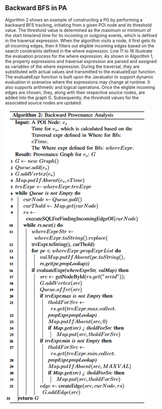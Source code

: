 ## Backward BFS in PA

Algorithm 2 shows an example of constructing a PG by performing a backward BFS tracking, initiating from a given POI node and its threshold value. The threshold value is determined as the maximum or minimum of the start time/end time for its incoming or outgoing events, which is defined in the traversal expression. When the algorithm visits a node, it first gets its all incoming edges, then it filters out eligible incoming edges based on the search constraints defined in the where expression. Line 11 to 16 illustrate the evaluation process for the where expression. As shown in Algorithm 1, the property expressions and traversal expression are parsed and assigned as variables of the where expression. During the traversal, they are substituted with actual values and transmitted to the evaluateExpr function. The evaluateExpr function is built upon the Javaluator to support dynamic evaluation in scenarios where the expressions may change at runtime. It also supports arithmetic and logical operations. Once the eligible incoming edges are chosen, they, along with their respective source nodes, are added into the graph G. Subsequently, the threshold values for the associated source nodes are updated.

![Framework](algorithm2.png)
